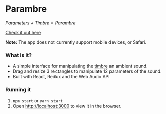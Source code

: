 # Parambre
*Parameters + Timbre = Parambre*

[Check it out here](https://jesseilev.github.io/parambre)

**Note:** The app does not currently support mobile devices, or Safari.

### What is it?

* A simple interface for manipulating the [timbre](https://en.wikipedia.org/wiki/Timbre) an ambient sound.
* Drag and resize 3 rectangles to manipulate 12 parameters of the sound.
* Built with React, Redux and the Web Audio API

### Running it

1. `npm start` or `yarn start`
2. Open [http://localhost:3000](http://localhost:3000) to view it in the browser.
